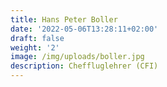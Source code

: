 ```yaml
---
title: Hans Peter Boller
date: '2022-05-06T13:28:11+02:00'
draft: false
weight: '2'
image: /img/uploads/boller.jpg
description: Cheffluglehrer (CFI)
---
```


